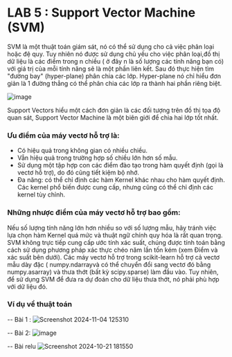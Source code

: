 # LAB 5 : Support Vector Machine (SVM)
SVM là một thuật toán giám sát, nó có thể sử dụng cho cả việc phân loại hoặc đệ quy. Tuy nhiên nó được sử dụng chủ yếu cho việc phân loại,đồ thị dữ liệu là các điểm trong n chiều ( ở đây n là số lượng các tính năng bạn có) với giá trị của mỗi tính năng sẽ là một phần liên kết. Sau đó thực hiện tìm "đường bay" (hyper-plane) phân chia các lớp. Hyper-plane nó chỉ hiểu đơn giản là 1 đường thẳng có thể phân chia các lớp ra thành hai phần riêng biệt.

![image](https://github.com/user-attachments/assets/2ec2844f-d79a-4b5a-a925-cb4e4fa45d15)

Support Vectors hiểu một cách đơn giản là các đối tượng trên đồ thị tọa độ quan sát, Support Vector Machine là một biên giới để chia hai lớp tốt nhất.
### Ưu điểm của máy vectơ hỗ trợ là:
- Có hiệu quả trong không gian có nhiều chiều.
- Vẫn hiệu quả trong trường hợp số chiều lớn hơn số mẫu.
- Sử dụng một tập hợp con các điểm đào tạo trong hàm quyết định (gọi là vectơ hỗ trợ), do đó cũng tiết kiệm bộ nhớ.
- Đa năng: có thể chỉ định các hàm Kernel khác nhau cho hàm quyết định. Các kernel phổ biến được cung cấp, nhưng cũng có thể chỉ định các kernel tùy chỉnh.
### Những nhược điểm của máy vectơ hỗ trợ bao gồm:
Nếu số lượng tính năng lớn hơn nhiều so với số lượng mẫu, hãy tránh việc lựa chọn hàm Kernel quá mức và thuật ngữ chính quy hóa là rất quan trọng.
SVM không trực tiếp cung cấp ước tính xác suất, chúng được tính toán bằng cách sử dụng phương pháp xác thực chéo năm lần tốn kém (xem Điểm và xác suất bên dưới).
Các máy vectơ hỗ trợ trong scikit-learn hỗ trợ cả vectơ mẫu dày đặc ( numpy.ndarrayvà có thể chuyển đổi sang vectơ đó bằng numpy.asarray) và thưa thớt (bất kỳ scipy.sparse) làm đầu vào. Tuy nhiên, để sử dụng SVM để đưa ra dự đoán cho dữ liệu thưa thớt, nó phải phù hợp với dữ liệu đó.
### Ví dụ về thuật toán
-- Bài 1 :
![Screenshot 2024-11-04 125310](https://github.com/user-attachments/assets/ec2af5ec-ff96-4340-bf97-e89de8463786)

-- Bài 2: 
![image](https://github.com/user-attachments/assets/4db23d7a-07e7-4d5a-8c92-25a8c8e855f1)

-- Bài relu
![Screenshot 2024-10-21 181550](https://github.com/user-attachments/assets/a87c24b7-bc8f-402f-bd3b-e817fcfe9bbd)

